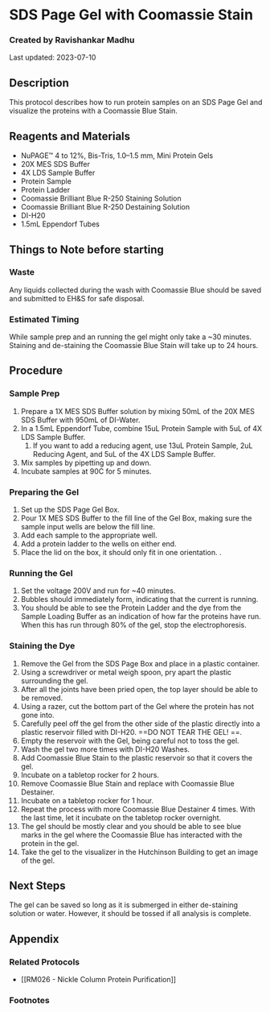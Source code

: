 # SDS Page Gel with Coomassie Stain
### Created by Ravishankar Madhu
Last updated: 2023-07-10

## Description
This protocol describes how to run protein samples on an SDS Page Gel and visualize the proteins with a Coomassie Blue Stain. 

## Reagents and Materials 
- NuPAGE™ 4 to 12%, Bis-Tris, 1.0–1.5 mm, Mini Protein Gels
- 20X MES SDS Buffer
- 4X LDS Sample Buffer
- Protein Sample
- Protein Ladder
-  Coomassie Brilliant Blue R-250 Staining Solution
- Coomassie Brilliant Blue R-250 Destaining Solution
- DI-H20
- 1.5mL Eppendorf Tubes

## Things to Note before starting
### Waste
Any liquids collected during the wash with Coomassie Blue should be saved and submitted to EH&S for safe disposal. 

### Estimated Timing
While sample prep and an running the gel might only take a ~30 minutes. Staining and de-staining the Coomassie Blue Stain will take up to 24 hours.


## Procedure
### Sample Prep
1. Prepare a 1X MES SDS Buffer solution by mixing 50mL of the 20X MES SDS Buffer with 950mL of DI-Water. 
2. In a 1.5mL Eppendorf Tube, combine 15uL Protein Sample with 5uL of 4X LDS Sample Buffer. 
	1. If you want to add a reducing agent, use 13uL Protein Sample, 2uL Reducing Agent, and 5uL of the 4X LDS Sample Buffer. 
3. Mix samples by pipetting up and down.
4. Incubate samples at 90C for 5 minutes. 

### Preparing the Gel
1. Set up the SDS Page Gel Box.
2. Pour 1X MES SDS Buffer to the fill line of the Gel Box, making sure the sample input wells are below the fill line.
3. Add each sample to the appropriate well.
4. Add a protein ladder to the wells on either end.
5. Place the lid on the box, it should only fit in one orientation. .

### Running the Gel
1. Set the voltage 200V and run for ~40 minutes.
2. Bubbles should immediately form, indicating that the current is running.
3. You should be able to see the Protein Ladder and the dye from the Sample Loading Buffer as an indication of how far the proteins have run. When this has run through 80% of the gel, stop the electrophoresis. 

### Staining the Dye
1. Remove the Gel from the SDS Page Box and place in a plastic container.
2. Using a screwdriver or metal weigh spoon, pry apart the plastic surrounding the gel.
3. After all the joints have been pried open, the top layer should be able to be removed.
4. Using a razer, cut the bottom part of the Gel where the protein has not gone into.
5. Carefully peel off the gel from the other side of the plastic directly into a plastic reservoir filled with DI-H20. ==DO NOT TEAR THE GEL! ==.
6. Empty the reservoir with the Gel, being careful not to toss the gel.
7. Wash the gel two more times with DI-H20 Washes.
8. Add Coomassie Blue Stain to the plastic reservoir so that it covers the gel.
9. Incubate on a tabletop rocker for 2 hours.
10. Remove Coomassie Blue Stain and replace with Coomassie Blue Destainer.
11. Incubate on a tabletop rocker for 1 hour.
12. Repeat the process with more Coomassie Blue Destainer 4 times. With the last time, let it incubate on the tabletop rocker overnight. 
13. The gel should be mostly clear and you should be able to see blue marks in the gel where the Coomassie Blue has interacted with the protein in the gel. 
14. Take the gel to the visualizer in the Hutchinson Building to get an image of the gel. 


## Next Steps
The gel can be saved so long as it is submerged in either de-staining solution or water. However, it should be tossed if all analysis is complete. 


## Appendix

### Related Protocols
- [[RM026 - Nickle Column Protein Purification]]

### Footnotes
